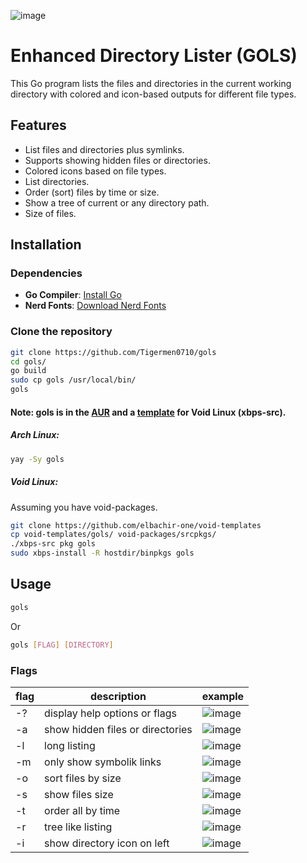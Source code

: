 ![image](https://github.com/user-attachments/assets/90efeb71-b0dd-451c-8c4e-09eec752db76)

# Enhanced Directory Lister (GOLS)

This Go program lists the files and directories in the current working directory with colored and icon-based outputs for different file types.

## Features

- List files and directories plus symlinks.
- Supports showing hidden files or directories.
- Colored icons based on file types.
- List directories.
- Order (sort) files by time or size.
- Show a tree of current or any directory path.
- Size of files.


## Installation

### Dependencies

- **Go Compiler**: [Install Go](https://go.dev/dl/)
- **Nerd Fonts**: [Download Nerd Fonts](https://www.nerdfonts.com/font-downloads)

### Clone the repository
```bash
git clone https://github.com/Tigermen0710/gols
cd gols/
go build
sudo cp gols /usr/local/bin/
gols
```

#### Note: gols is in the [AUR](https://aur.archlinux.org/packages/gols) and a [template](https://github.com/elbachir-one/void-templates) for Void Linux (xbps-src).

##### Arch Linux:
```bash
yay -Sy gols
```

##### Void Linux:

Assuming you have void-packages.
```bash
git clone https://github.com/elbachir-one/void-templates
cp void-templates/gols/ void-packages/srcpkgs/
./xbps-src pkg gols
sudo xbps-install -R hostdir/binpkgs gols
```
## Usage
```bash
gols
```
Or
```bash
gols [FLAG] [DIRECTORY]
```

### Flags

| flag | description                                     | example                                                                                   |
|------|-------------------------------------------------|-------------------------------------------------------------------------------------------|
| -?   | display help options or flags                   | ![image](https://i.postimg.cc/Ff3fByr4/flags.png)                                         |
| -a   | show hidden files or directories                | ![image](https://i.postimg.cc/zGsDxgmV/a-flag.png)                                        |
| -l   | long listing                                    | ![image](https://github.com/user-attachments/assets/98a41e56-92b5-46ad-8780-e3c611476207) |
| -m   | only show symbolik links                        | ![image](https://i.postimg.cc/N2f5FZ1s/symlink.png)                                       |
| -o   | sort files by size                              | ![image](https://github.com/user-attachments/assets/80e7ce61-b606-413e-9407-f71c812a54a3) |
| -s   | show files size                                 | ![image](https://github.com/user-attachments/assets/433e18af-b869-4bfc-982a-6528341895a9) |
| -t   | order all by time                               | ![image](https://github.com/user-attachments/assets/7037b518-c08a-464c-847e-486966bfa7ff) |
| -r   | tree like listing                               | ![image](https://i.postimg.cc/rsdQLxW4/tree.png)                                          |
| -i   | show directory icon on left                     | ![image](https://i.postimg.cc/Z0tKKdX7/i.png)                                             |
